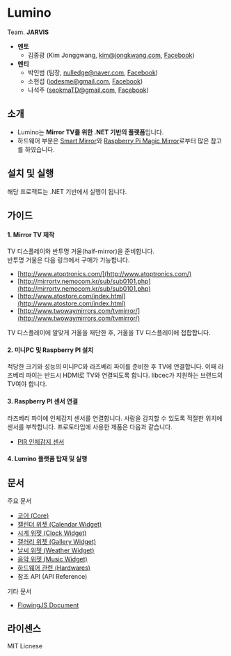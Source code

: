 ﻿# Lumino
Team. **JARVIS**

* **멘토**
	* 김종광 (Kim Jonggwang, [kim@jongkwang.com](mailTo:kim@jongkwang.com), [Facebook](https://www.facebook.com/kimjongkwang))
* **멘티**
	* 박인범 (팀장, [nulledge@naver.com](mailTo:nulledge@naver.com), [Facebook](https://www.facebook.com/inbum.park.58))
	* 소현섭 ([iodesme@gmail.com](mailTo:iodesme@gmail.com), [Facebook](https://www.facebook.com/profile.php?id=100009172387549))
	* 나석주 ([seokmaTD@gmail.com](mailTo:seokmaTD@gmail.com), [Facebook](https://www.facebook.com/seokma))


## 소개
* Lumino는 **Mirror TV를 위한 .NET 기반의 플랫폼**입니다.
* 하드웨어 부분은 [Smart Mirror](https://www.kickstarter.com/projects/513673859/smartmirror)와 [Raspberry Pi Magic Mirror](http://michaelteeuw.nl/post/84026273526/and-there-it-is-the-end-result-of-the-magic)로부터 많은 참고를 하였습니다.


## 설치 및 실행
해당 프로젝트는 .NET 기반에서 실행이 됩니다.


## 가이드
#### 1. Mirror TV 제작
TV 디스플레이와 반투명 거울(half-mirror)을 준비합니다.  
반투명 거울은 다음 링크에서 구매가 가능합니다.

* [http://www.atoptronics.com/](http://www.atoptronics.com/)
* [http://mirrortv.nemocom.kr/sub/sub0101.php](http://mirrortv.nemocom.kr/sub/sub0101.php)
* [http://www.atostore.com/index.html](http://www.atostore.com/index.html)
* [http://www.twowaymirrors.com/tvmirror/](http://www.twowaymirrors.com/tvmirror/)

TV 디스플레이에 알맞게 거울을 재단한 후, 거울을 TV 디스플레이에 접합합니다.

#### 2. 미니PC 및 Raspberry PI 설치
적당한 크기와 성능의 미니PC와 라즈베리 파이를 준비한 후 TV에 연결합니다.
이때 라즈베리 파이는 반드시 HDMI로 TV와 연결되도록 합니다.
libcec가 지원하는 브랜드의 TV여야 합니다.

#### 3. Raspberry PI 센서 연결
라즈베리 파이에 인체감지 센서를 연결합니다. 사람을 감지할 수 있도록 적절한 위치에 센서를 부착합니다.
프로토타입에 사용한 제품은 다음과 같습니다.

* [PIR 인체감지 센서](http://www.artrobot.co.kr/front/php/product.php?product_no=757&main_cate_no=&display_group=)

#### 4. Lumino 플랫폼 탑재 및 실행


## 문서
주요 문서

* [코어 (Core)](https://github.com/1step6thswmaestro/12/blob/master/docs/Korean/Core(KR).md)
* [캘린더 위젯 (Calendar Widget)](https://github.com/1step6thswmaestro/12/blob/master/docs/Korean/CalendarWidget(KR).md)
* [시계 위젯 (Clock Widget)](https://github.com/1step6thswmaestro/12/blob/master/docs/Korean/ClockWidget(KR).md)
* [갤러리 위젯 (Gallery Widget)](https://github.com/1step6thswmaestro/12/blob/master/docs/Korean/GalleryWidget(KR).md)
* [날씨 위젯 (Weather Widget)](https://github.com/1step6thswmaestro/12/blob/master/docs/Korean/WeatherWidget(KR).md)
* [음악 위젯 (Music Widget)](https://github.com/1step6thswmaestro/12/blob/master/docs/Korean/MusicWidget(KR).md)
* [하드웨어 관련 (Hardwares)](https://github.com/1step6thswmaestro/12/blob/master/docs/Korean/Hardware(KR).md)
* 참조 API (API Reference)

기타 문서

* [FlowingJS Document](https://github.com/1step6thswmaestro/12/tree/master/widgets/weather/libs)


## 라이센스
MIT Licnese
